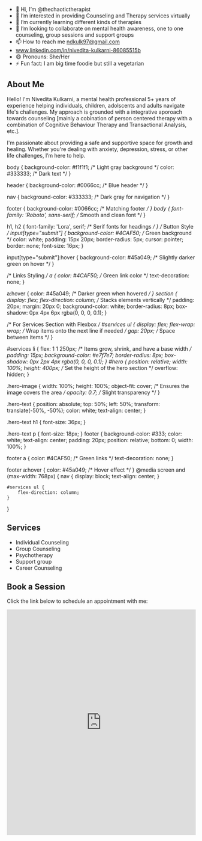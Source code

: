 - 👋 Hi, I’m @thechaotictherapist
- 👀 I’m interested in providing Counseling and Therapy services virtually
- 🌱 I’m currently learning different kinds of therapies
- 💞️ I’m looking to collaborate on mental health awareness, one to one counseling, group sessions and support groups
- 📫 How to reach me ndkulk97@gmail.com
- www.linkedin.com/in/nivedita-kulkarni-86085515b
- 😄 Pronouns: She/Her
- ⚡ Fun fact: I am big time foodie but still a vegetarian

<!---
niveditathetherapist/niveditathetherapist is a ✨ special ✨ repository because its `README.md` (this file) appears on your GitHub profile.
You can click the Preview link to take a look at your changes.
--->
<section id="about">
    <h2>About Me</h2>
    <p>Hello! I'm Nivedita Kulkarni, a mental health professional 5+ years of experience helping individuals, children, adolscents and adults navigate life's challenges. My approach is grounded with a integrative aporoach towards counseling [mainly a cobination of person centered therapy with a combination of Cognitive Behaviour Therapy and Transactional Analysis, etc.].</p>
    <p>I'm passionate about providing a safe and supportive space for growth and healing. Whether you're dealing with anxiety, depression, stress, or other life challenges, I’m here to help.</p>
</section>
body {
    background-color: #f1f1f1; /* Light gray background */
    color: #333333; /* Dark text */
}

header {
    background-color: #0066cc; /* Blue header */
}

nav {
    background-color: #333333; /* Dark gray for navigation */
}

footer {
    background-color: #0066cc; /* Matching footer */
}
body {
    font-family: 'Roboto', sans-serif; /* Smooth and clean font */
}

h1, h2 {
    font-family: 'Lora', serif; /* Serif fonts for headings */
}
/* Button Style */
input[type="submit"] {
    background-color: #4CAF50; /* Green background */
    color: white;
    padding: 15px 20px;
    border-radius: 5px;
    cursor: pointer;
    border: none;
    font-size: 16px;
}

input[type="submit"]:hover {
    background-color: #45a049; /* Slightly darker green on hover */
}

/* Links Styling */
a {
    color: #4CAF50; /* Green link color */
    text-decoration: none;
}

a:hover {
    color: #45a049; /* Darker green when hovered */
}
section {
    display: flex;
    flex-direction: column; /* Stacks elements vertically */
    padding: 20px;
    margin: 20px 0;
    background-color: white;
    border-radius: 8px;
    box-shadow: 0px 4px 6px rgba(0, 0, 0, 0.1);
}

/* For Services Section with Flexbox */
#services ul {
    display: flex;
    flex-wrap: wrap; /* Wrap items onto the next line if needed */
    gap: 20px; /* Space between items */
}

#services li {
    flex: 1 1 250px; /* Items grow, shrink, and have a base width */
    padding: 15px;
    background-color: #e7f7e7;
    border-radius: 8px;
    box-shadow: 0px 2px 4px rgba(0, 0, 0, 0.1);
}
#hero {
    position: relative;
    width: 100%;
    height: 400px; /* Set the height of the hero section */
    overflow: hidden;
}

.hero-image {
    width: 100%;
    height: 100%;
    object-fit: cover; /* Ensures the image covers the area */
    opacity: 0.7; /* Slight transparency */
}

.hero-text {
    position: absolute;
    top: 50%;
    left: 50%;
    transform: translate(-50%, -50%);
    color: white;
    text-align: center;
}

.hero-text h1 {
    font-size: 36px;
}

.hero-text p {
    font-size: 18px;
}
footer {
    background-color: #333;
    color: white;
    text-align: center;
    padding: 20px;
    position: relative;
    bottom: 0;
    width: 100%;
}

footer a {
    color: #4CAF50; /* Green links */
    text-decoration: none;
}

footer a:hover {
    color: #45a049; /* Hover effect */
}
@media screen and (max-width: 768px) {
    nav {
        display: block;
        text-align: center;
    }

    #services ul {
        flex-direction: column;
    }
}


<section id="services">
    <h2>Services</h2>
    <ul>
        <li>Individual Counseling</li>
        <li>Group Counseling</li>
        <li>Psychotherapy</li>
      <li>Support group</li>
      <li>Career Counseling</li>
    </ul>
</section>
<section id="book">
    <h2>Book a Session</h2>
    <p>Click the link below to schedule an appointment with me:</p>
    <iframe src="https://calendly.com/yourusername" width="100%" height="600" frameborder="0"></iframe>
</section>

